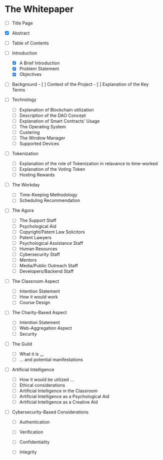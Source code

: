 



# The Whitepaper



- [ ] Title Page 
- [x] Abstract
- [ ] Table of Contents 
- [ ] Introduction
    - [x] A Brief Introduction
    - [x] Problem Statement
    - [x] Objectives
- [ ] Background
      - [ ] Context of the Project
      - [ ] Explanation of the Key Terms
	 
- [ ] Technology
	- [ ] Explanation of Blockchain utilization
	 - [ ] Description of the DAO Concept 
	 - [ ] Explanation of Smart Contracts' Usage
	 - [ ] The Operating System
	 - [ ] Custering
	 - [ ] The Window Manager
	 - [ ] Supported Devices
- [ ] Tokenization
	 - [ ] Explanation of the role of Tokenization in relavance to time-worked
	 - [ ] Explanation of the Voting Token
	 - [ ] Hosting Rewards
- [ ] The Workday
	- [ ] Time-Keeping Methodology
	- [ ] Scheduling Recommendation
- [ ] The Agora 
	- [ ] The Support Staff 
	- [ ] Psychological Aid
	- [ ] Copyright/Patent Law Solicitors
	- [ ] Patent Lawyers
	- [ ] Psychological Assistance Staff
	- [ ] Human Resources
	- [ ] Cybersecurity Staff
	- [ ] Mentors
	- [ ] Media/Public Outreach Staff
	- [ ] Developers/Backend Staff
- [ ] The Classroom Aspect
	- [ ] Intention Statement
	- [ ] How it would work
	- [ ] Course Design 
- [ ] The Charity-Based Aspect
	- [ ] Intention Statement
	- [ ] Web-Aggregation Aspect
	- [ ] Security 
- [ ] The Guild 
	- [ ] What it is ,,,
	- [ ] ... and potential manifestations
- [ ] Artificial Intelligence
	- [ ] How it would be utilized ...
	- [ ] Ethical considerations
	- [ ] Artificial Intelligence in the Classroom
	- [ ] Artificial Intelligence as a Psychological Aid
	- [ ] Artificial Intelligence as a Creative Aid
- [ ] Cybersecurity-Based Considerations 
	- [ ] Authentication
	- [ ] Verification
	- [ ] Confidentiality 
	- [ ] Integrity

